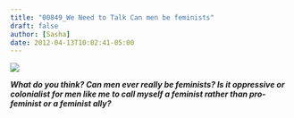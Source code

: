 ```yaml
---
title: "00849_We Need to Talk Can men be feminists"
draft: false
author: [Sasha]
date: 2012-04-13T10:02:41-05:00
---
```


![](http://www.morethanmen.org/wp-content/uploads/2012/04/weneedtotalk-150x150.jpg)

___What do you think? Can men ever really be feminists? Is it oppressive or colonialist for men like me to call myself a feminist rather than pro-feminist or a feminist ally?___